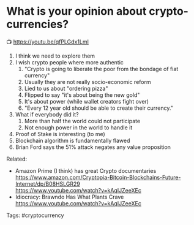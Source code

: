 # What is your opinion about crypto-currencies?

📺 <https://youtu.be/qfPLGdx1LmI>

1. I think we need to explore them
1. I wish crypto people where more authentic
   1. "Crypto is going to liberate the poor from the bondage of fiat currency"
   1. Usually they are not really socio-economic reform
   1. Lied to us about "ordering pizza"
   1. Flipped to say "it's about being the new gold"
   1. It's about power (while wallet creators fight over)
   1. "Every 12 year old should be able to create their currency."
1. What if everybody did it?
   1. More than half the world could not participate
   1. Not enough power in the world to handle it
1. Proof of Stake is interesting (to me)
1. Blockchain algorithm is fundamentally flawed
1. Brian Ford says the 51% attack negates any value proposition

Related:
* Amazon Prime (I think) has great Crypto documentaries 
  <https://www.amazon.com/Cryptopia-Bitcoin-Blockchains-Future-Internet/dp/B08HSLGR29>  
  <https://www.youtube.com/watch?v=kAqIJZeeXEc>
* Idiocracy: Brawndo Has What Plants Crave  
  <https://www.youtube.com/watch?v=kAqIJZeeXEc>

Tags:
    #cryptocurrency
